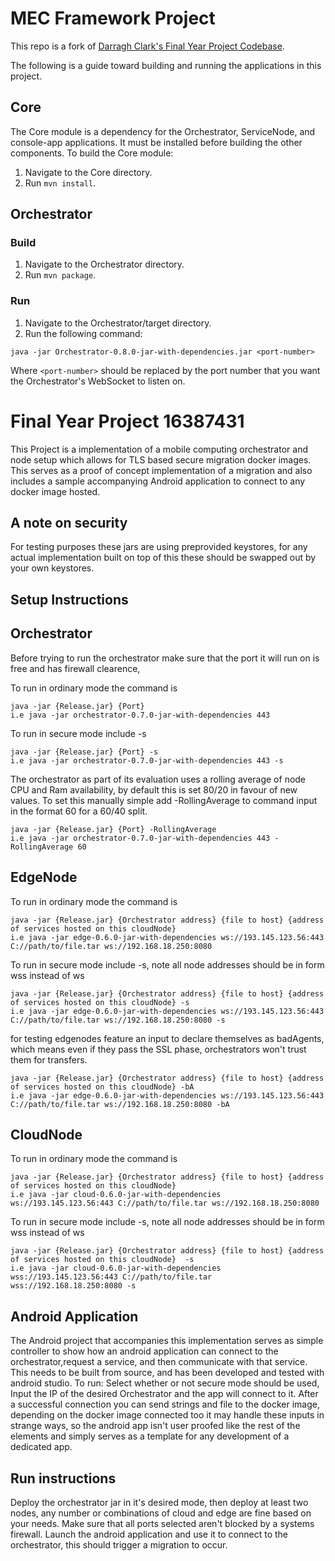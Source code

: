 # MEC Framework Project

This repo is a fork of [Darragh Clark's Final Year Project Codebase](https://github.com/DarraghClarke/FYP).

The following is a guide toward building and running the applications in this project.

## Core

The Core module is a dependency for the Orchestrator, ServiceNode, and console-app applications. It must be installed before building the other components. To build the Core module:

1. Navigate to the Core directory.
2. Run `mvn install`.

## Orchestrator

### Build

1. Navigate to the Orchestrator directory.
2. Run `mvn package`.

### Run

1. Navigate to the Orchestrator/target directory.
2. Run the following command:
```
java -jar Orchestrator-0.8.0-jar-with-dependencies.jar <port-number>
```

Where `<port-number>` should be replaced by the port number that you want the Orchestrator's WebSocket to listen on.
 

# Final Year Project 16387431

This Project is a implementation of a mobile computing orchestrator and node setup which allows for TLS based secure migration docker images. This serves as a proof of concept implementation of a migration and also includes a sample accompanying Android application to connect to any docker image hosted.


## A note on security
For testing purposes these jars are using preprovided keystores, for any actual implementation built on top of this these should be swapped out by your own keystores.

## Setup Instructions

## Orchestrator 
Before trying to run the orchestrator make sure that the port it will run on is free and has firewall clearence,

To run in ordinary mode the command is
 ```
java -jar {Release.jar} {Port} 
i.e java -jar orchestrator-0.7.0-jar-with-dependencies 443
```
 
To run in secure mode include -s
 ```
java -jar {Release.jar} {Port} -s 
i.e java -jar orchestrator-0.7.0-jar-with-dependencies 443 -s
```

The orchestrator as part of its evaluation uses a rolling average of node CPU and Ram availability, by default this is set 80/20 in favour of new values. To set this manually simple add -RollingAverage to command input in the format 60 for a 60/40 split.
 ```
java -jar {Release.jar} {Port} -RollingAverage 
i.e java -jar orchestrator-0.7.0-jar-with-dependencies 443 -RollingAverage 60
```

## EdgeNode 
To run in ordinary mode the command is
 ```
java -jar {Release.jar} {Orchestrator address} {file to host} {address of services hosted on this cloudNode} 
i.e java -jar edge-0.6.0-jar-with-dependencies ws://193.145.123.56:443 C://path/to/file.tar ws://192.168.18.250:8080
```
 
To run in secure mode include -s, note all node addresses should be in form wss instead of ws
 ```
java -jar {Release.jar} {Orchestrator address} {file to host} {address of services hosted on this cloudNode} -s
i.e java -jar edge-0.6.0-jar-with-dependencies ws://193.145.123.56:443 C://path/to/file.tar ws://192.168.18.250:8080 -s
```

for testing edgenodes feature an input to declare themselves as badAgents, which means even if they pass the SSL phase, orchestrators won't trust them for transfers.
 ```
java -jar {Release.jar} {Orchestrator address} {file to host} {address of services hosted on this cloudNode} -bA
i.e java -jar edge-0.6.0-jar-with-dependencies ws://193.145.123.56:443 C://path/to/file.tar ws://192.168.18.250:8080 -bA
```

## CloudNode 
To run in ordinary mode the command is
 ```
java -jar {Release.jar} {Orchestrator address} {file to host} {address of services hosted on this cloudNode} 
i.e java -jar cloud-0.6.0-jar-with-dependencies ws://193.145.123.56:443 C://path/to/file.tar ws://192.168.18.250:8080
```
 
To run in secure mode include -s, note all node addresses should be in form wss instead of ws
 ```
java -jar {Release.jar} {Orchestrator address} {file to host} {address of services hosted on this cloudNode}  -s
i.e java -jar cloud-0.6.0-jar-with-dependencies wss://193.145.123.56:443 C://path/to/file.tar wss://192.168.18.250:8080 -s
```

## Android Application
The Android project that accompanies this implementation serves as simple controller to show how an android application can connect to the orchestrator,request a service, and then communicate with that service.
This needs to be built from source, and has been developed and tested with android studio.
To run:
Select whether or not secure mode should be used, Input the IP of the desired Orchestrator and the app will connect to it. 
After a successful connection you can send strings and file to the docker image, depending on the docker image connected too it may handle these inputs in strange ways, 
so the android app isn't user proofed like the rest of the elements and simply serves as a template for any development of a dedicated app.

## Run instructions
Deploy the orchestrator jar in it's desired mode, then deploy at least two nodes, any number or combinations of cloud and edge are fine based on your needs. 
Make sure that all ports selected aren't blocked by a systems firewall.
Launch the android application and use it to connect to the orchestrator, this should trigger a migration to occur.



